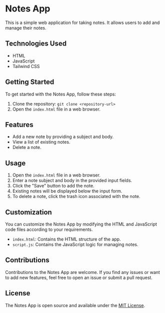 # Notes App

This is a simple web application for taking notes. It allows users to add and manage their notes.

## Technologies Used

- HTML
- JavaScript
- Tailwind CSS

## Getting Started

To get started with the Notes App, follow these steps:

1. Clone the repository: `git clone <repository-url>`
2. Open the `index.html` file in a web browser.

## Features

- Add a new note by providing a subject and body.
- View a list of existing notes.
- Delete a note.

## Usage

1. Open the `index.html` file in a web browser.
2. Enter a note subject and body in the provided input fields.
3. Click the "Save" button to add the note.
4. Existing notes will be displayed below the input form.
5. To delete a note, click the trash icon associated with the note.

## Customization

You can customize the Notes App by modifying the HTML and JavaScript code files according to your requirements.

- `index.html`: Contains the HTML structure of the app.
- `script.js`: Contains the JavaScript logic for managing notes.

## Contributions

Contributions to the Notes App are welcome. If you find any issues or want to add new features, feel free to open an issue or submit a pull request.

## License

The Notes App is open source and available under the [MIT License](LICENSE).
